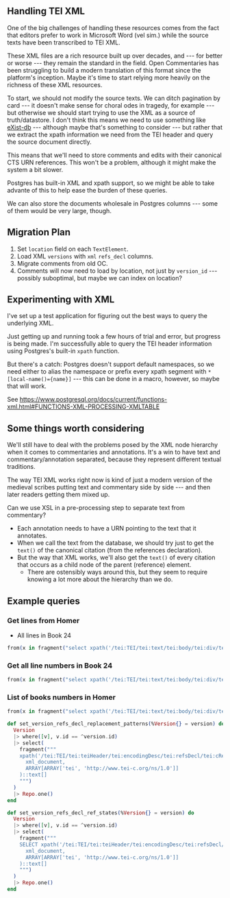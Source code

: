 ## Handling TEI XML

One of the big challenges of handling these resources comes from the fact that editors prefer to work in Microsoft Word (vel sim.) while the source texts have been transcribed to TEI XML.

These XML files are a rich resource built up over decades, and --- for better or worse --- they remain the standard in the field. Open Commentaries has been struggling to build a modern translation of this format since the platform's inception. Maybe it's time to start relying more heavily on the richness of these XML resources.

To start, we should not modify the source texts. We can ditch pagination by card --- it doesn't make sense for choral odes in tragedy, for example --- but otherwise we should start trying to use the XML as a source of truth/datastore.
I don't think this means we need to use something like [eXist-db](https://github.com/eXist-db/exist) --- although maybe that's something to consider --- but rather that we extract the xpath information we need from the TEI header and query the source document directly.

This means that we'll need to store comments and edits with their canonical CTS URN references. This won't be a problem, although it might make the system a bit slower.

Postgres has built-in XML and xpath support, so we might be able to take advante of this to help ease the burden of these queries.

We can also store the documents wholesale in Postgres columns --- some of them would be very large, though.

## Migration Plan

1. Set `location` field on each `TextElement`.
1. Load XML `versions` with `xml` `refs_decl` columns.
1. Migrate comments from old OC.
1. Comments will now need to load by location, not just by `version_id` --- possibly suboptimal, but maybe we can index on location?

## Experimenting with XML

I've set up a test application for figuring out the best ways to query the underlying XML.

Just getting up and running took a few hours of trial and error, but progress is being made. I'm successfully able to query the TEI header information using Postgres's built-in `xpath` function.

But there's a catch: Postgres doesn't support default namespaces, so we need either to alias the namespace or prefix every xpath segment with `*[local-name()={name}]` --- this can be done in a macro, however, so maybe that will work.

See https://www.postgresql.org/docs/current/functions-xml.html#FUNCTIONS-XML-PROCESSING-XMLTABLE

## Some things worth considering

We'll still have to deal with the problems posed by the XML node hierarchy when it comes to commentaries and annotations. It's a win to have text and commentary/annotation separated, because they represent different textual traditions.

The way TEI XML works right now is kind of just a modern version of the medieval scribes putting text and commentary side by side --- and then later readers getting them mixed up.

Can we use XSL in a pre-processing step to separate text from commentary?

- Each annotation needs to have a URN pointing to the text that it annotates.
- When we call the text from the database, we should try just to get the `text()` of the canonical citation (from the references declaration).
- But the way that XML works, we'll also get the `text()` of every citation that occurs as a child node of the parent (reference) element.
  - There are ostensibly ways around this, but they seem to require knowing a lot more about the hierarchy than we do.


## Example queries

### Get lines from Homer

- All lines in Book 24

```elixir
from(x in fragment("select xpath('/tei:TEI/tei:text/tei:body/tei:div/tei:div[@n=?]/tei:l', xml_document, ARRAY[ARRAY['tei', 'http://www.tei-c.org/ns/1.0']])::text[] as p from xml_versions", 24), select: x.p) |> XmlPlayground.Repo.one()
```

### Get all line numbers in Book 24

```elixir
from(x in fragment("select xpath('/tei:TEI/tei:text/tei:body/tei:div/tei:div[@n=?]/tei:l/@n', xml_document, ARRAY[ARRAY['tei', 'http://www.tei-c.org/ns/1.0']])::text[] as p from xml_versions", 24), select: x.p) |> XmlPlayground.Repo.one()
```

### List of books numbers in Homer

```elixir
from(x in fragment("select xpath('/tei:TEI/tei:text/tei:body/tei:div/tei:div/@n', xml_document, ARRAY[ARRAY['tei', 'http://www.tei-c.org/ns/1.0']])::text[] as p from xml_versions"), select: x.p) |> XmlPlayground.Repo.one()
```

```elixir
def set_version_refs_decl_replacement_patterns(%Version{} = version) do
  Version
  |> where([v], v.id == ^version.id)
  |> select(
    fragment("""
    xpath('/tei:TEI/tei:teiHeader/tei:encodingDesc/tei:refsDecl/tei:cRefPattern/@replacementPattern',
      xml_document,
      ARRAY[ARRAY['tei', 'http://www.tei-c.org/ns/1.0']]
    )::text[]
    """)
  )
  |> Repo.one()
end

def set_version_refs_decl_ref_states(%Version{} = version) do
  Version
  |> where([v], v.id == ^version.id)
  |> select(
    fragment("""
    SELECT xpath('/tei:TEI/tei:teiHeader/tei:encodingDesc/tei:refsDecl/tei:refState/@unit',
      xml_document,
      ARRAY[ARRAY['tei', 'http://www.tei-c.org/ns/1.0']]
    )::text[]
    """)
  )
  |> Repo.one()
end
```
